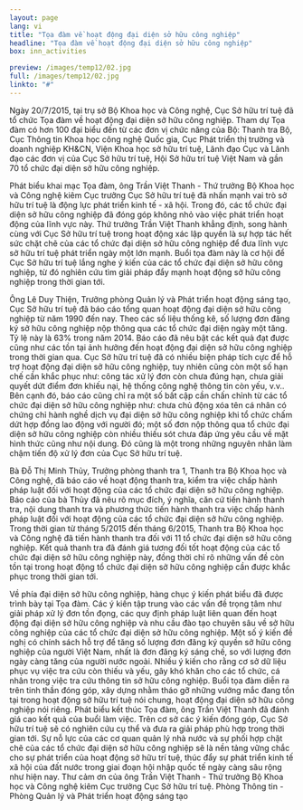 ```yaml
---
layout: page
lang: vi
title: "Tọa đàm về hoạt động đại diện sở hữu công nghiệp"
headline: "Tọa đàm về hoạt động đại diện sở hữu công nghiệp"
box: inn_activities

preview: /images/temp12/02.jpg
full: /images/temp12/02.jpg
linkto: "#"
---
```


Ngày 20/7/2015, tại trụ sở Bộ Khoa học và Công nghệ, Cục Sở hữu trí tuệ đã tổ chức Tọa đàm về hoạt động đại diện sở hữu công nghiệp. Tham dự Tọa đàm có hơn 100 đại biểu đến từ các đơn vị chức năng của Bộ: Thanh tra Bộ, Cục Thông tin Khoa học công nghệ Quốc gia, Cục Phát triển thị trường và doanh nghiệp KH&CN, Viện Khoa học sở hữu trí tuệ, Lãnh đạo Cục và Lãnh đạo các đơn vị của Cục Sở hữu trí tuệ, Hội Sở hữu trí tuệ Việt Nam và gần 70 tổ chức đại diện sở hữu công nghiệp.

Phát biểu khai mạc Tọa đàm, ông Trần Việt Thanh - Thứ trưởng Bộ Khoa học và Công nghệ kiêm Cục trưởng Cục Sở hữu trí tuệ đã nhấn mạnh vai trò sở hữu trí tuệ là động lực phát triển kinh tế - xã hội. Trong đó, các tổ chức đại diện sở hữu công nghiệp đã đóng góp không nhỏ vào việc phát triển hoạt động của lĩnh vực này. Thứ trưởng Trần Việt Thanh khẳng định, song hành cùng với Cục Sở hữu trí tuệ trong hoạt động xác lập quyền là sự hợp tác hết sức chặt chẽ của các tổ chức đại diện sở hữu công nghiệp để đưa lĩnh vực sở hữu trí tuệ phát triển ngày một lớn mạnh. Buổi tọa đàm này là cơ hội để Cục Sở hữu trí tuệ lắng nghe ý kiến của các tổ chức đại diện sở hữu công nghiệp, từ đó nghiên cứu tìm giải pháp đẩy mạnh hoạt động sở hữu công nghiệp trong thời gian tới.
 	 

Ông Lê Duy Thiện, Trưởng phòng Quản lý và Phát triển hoạt động sáng tạo, Cục Sở hữu trí tuệ đã báo cáo tổng quan hoạt động đại diện sở hữu công nghiệp từ năm 1990 đến nay. Theo các số liệu thống kê, số lượng đơn đăng ký sở hữu công nghiệp nộp thông qua các tổ chức đại diện ngày một tăng. Tỷ lệ này là 63% trong năm 2014. Báo cáo đã nêu bật các kết quả đạt được cũng như các tồn tại ảnh hưởng đến hoạt động đại diện sở hữu công nghiệp trong thời gian qua. Cục Sở hữu trí tuệ đã có nhiều biện pháp tích cực để hỗ trợ hoạt động đại diện sở hữu công nghiệp, tuy nhiên cũng còn một số hạn chế cần khắc phục như: công tác xử lý đơn còn chưa đúng hạn, chưa giải quyết dứt điểm đơn khiếu nại, hệ thống công nghệ thông tin còn yếu, v.v.. Bên cạnh đó, báo cáo cũng chỉ ra một số bất cập cần chấn chỉnh từ các tổ chức đại diện sở hữu công nghiệp như: chưa chủ động xóa tên cá nhân có chứng chỉ hành nghề dịch vụ đại diện sở hữu công nghiệp khi tổ chức chấm dứt hợp đồng lao động với người đó; một số đơn nộp thông qua tổ chức đại diện sở hữu công nghiệp còn nhiều thiếu sót chưa đáp ứng yêu cầu về mặt hình thức cũng như nội dung. Đó cũng là một trong những nguyên nhân làm chậm tiến độ xử lý đơn của Cục Sở hữu trí tuệ.
 	 
 
Bà Đỗ Thị Minh Thủy, Trưởng phòng thanh tra 1, Thanh tra Bộ Khoa học và Công nghệ, đã báo cáo về hoạt động thanh tra, kiểm tra việc chấp hành pháp luật đối với hoạt động của các tổ chức đại diện sở hữu công nghiệp. Báo cáo của bà Thủy đã nêu rõ mục đích, ý nghĩa, căn cứ tiến hành thanh tra, nội dung thanh tra và phương thức tiến hành thanh tra việc chấp hành pháp luật đối với hoạt động của các tổ chức đại diện sở hữu công nghiệp. Trong thời gian từ tháng 5/2015 đến tháng 6/2015, Thanh tra Bộ Khoa học và Công nghệ đã tiến hành thanh tra đối với 11 tổ chức đại diện sở hữu công nghiệp. Kết quả thanh tra đã đánh giá tương đối tốt hoạt động của các tổ chức đại diện sở hữu công nghiệp này, đồng thời chỉ rõ những vấn đề còn tồn tại trong hoạt động tổ chức đại diện sở hữu công nghiệp cần được khắc phục trong thời gian tới.

Về phía đại diện sở hữu công nghiệp, hàng chục ý kiến phát biểu đã được trình bày tại Tọa đàm. Các ý kiến tập trung vào các vấn đề trọng tâm như giải pháp xử lý đơn tồn đọng, các quy định pháp luật liên quan đến hoạt động đại diện sở hữu công nghiệp và nhu cầu đào tạo chuyên sâu về sở hữu công nghiệp của các tổ chức đại diện sở hữu công nghiệp. Một số ý kiến đề nghị có chính sách hỗ trợ để tăng số lượng đơn đăng ký quyền sở hữu công nghiệp của người Việt Nam, nhất là đơn đăng ký sáng chế, so với lượng đơn ngày càng tăng của người nước ngoài. Nhiều ý kiến cho rằng cơ sở dữ liệu phục vụ việc tra cứu còn thiếu và yếu, gây khó khăn cho các tổ chức, cá nhân trong việc tra cứu thông tin sở hữu công nghiệp. Buổi tọa đàm diễn ra trên tinh thần đóng góp, xây dựng nhằm tháo gỡ những vướng mắc đang tồn tại trong hoạt động sở hữu trí tuệ nói chung, hoạt động đại diện sở hữu công nghiệp nói riêng.
Phát biểu kết thúc Tọa đàm, ông Trần Việt Thanh đã đánh giá cao kết quả của buổi làm việc. Trên cơ sở các ý kiến đóng góp, Cục Sở hữu trí tuệ sẽ có nghiên cứu cụ thể và đưa ra giải pháp phù hợp trong thời gian tới. Sự nỗ lực của các cơ quan quản lý nhà nước và sự phối hợp chặt chẽ của các tổ chức đại diện sở hữu công nghiệp sẽ là nền tảng vững chắc cho sự phát triển của hoạt động sở hữu trí tuệ, thúc đẩy sự phát triển kinh tế xã hội của đất nước trong giai đoạn hội nhập quốc tế ngày càng sâu rộng như hiện nay.
Thư cảm ơn của ông Trần Việt Thanh - Thứ trưởng Bộ Khoa học và Công nghệ kiêm Cục trưởng Cục Sở hữu trí tuệ.
Phòng Thông tin - Phòng Quản lý và Phát triển hoạt động sáng tạo
